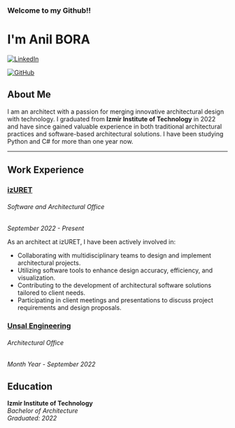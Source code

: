 ### Welcome to my Github!!
# I'm Anil BORA

[![LinkedIn](https://img.shields.io/badge/-LinkedIn-blue?style=flat-square&logo=linkedin&logoColor=white&link=https://www.linkedin.com/in/anilbora/)](https://www.linkedin.com/in/anilbora/)

[![GitHub](https://img.shields.io/badge/-GitHub-black?style=flat-square&logo=github&logoColor=white&link=https://github.com/anilbora/)](https://github.com/anlbora/)

## About Me

I am an architect with a passion for merging innovative architectural design with technology. I graduated from **Izmir Institute of Technology** in 2022 and have since gained valuable experience in both traditional architectural practices and software-based architectural solutions. I have been studying Python and C# for more than one year now.

---

## Work Experience

### [**izURET**](https://www.izuret.com/)
###### Software and Architectural Office
*September 2022 - Present*

As an architect at izURET, I have been actively involved in:

- Collaborating with multidisciplinary teams to design and implement architectural projects.
- Utilizing software tools to enhance design accuracy, efficiency, and visualization.
- Contributing to the development of architectural software solutions tailored to client needs.
- Participating in client meetings and presentations to discuss project requirements and design proposals.
### [Unsal Engineering](https://www.unsal.com.tr/)
###### Architectural Office
*Month Year - September 2022*

## Education

**Izmir Institute of Technology**  
*Bachelor of Architecture*  
*Graduated: 2022*

